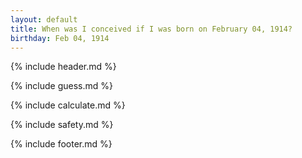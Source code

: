 ```yaml
---
layout: default
title: When was I conceived if I was born on February 04, 1914?
birthday: Feb 04, 1914
---
```


{% include header.md %}

{% include guess.md %}

{% include calculate.md %}

{% include safety.md %}

{% include footer.md %}



